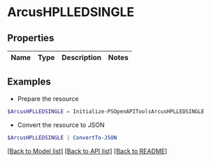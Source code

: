# ArcusHPLLEDSINGLE
## Properties

Name | Type | Description | Notes
------------ | ------------- | ------------- | -------------

## Examples

- Prepare the resource
```powershell
$ArcusHPLLEDSINGLE = Initialize-PSOpenAPIToolsArcusHPLLEDSINGLE 
```

- Convert the resource to JSON
```powershell
$ArcusHPLLEDSINGLE | ConvertTo-JSON
```

[[Back to Model list]](../README.md#documentation-for-models) [[Back to API list]](../README.md#documentation-for-api-endpoints) [[Back to README]](../README.md)


